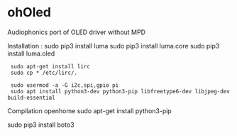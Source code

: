 # ohOled
Audiophonics port of OLED driver without MPD

Installation : 
     sudo pip3 install luma
     sudo pip3 install luma.core
     sudo pip3 install luma.oled

     sudo apt-get install lirc
     sudo cp * /etc/lirc/.

     sudo usermod -a -G i2c,spi,gpio pi
     sudo apt install python3-dev python3-pip libfreetype6-dev libjpeg-dev build-essential

Compilation openhome
sudo apt-get install python3-pip

sudo pip3 install boto3



